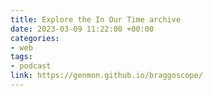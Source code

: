```yaml
---
title: Explore the In Our Time archive
date: 2023-03-09 11:22:00 +00:00
categories:
- web
tags:
- podcast
link: https://genmon.github.io/braggoscope/
---
```


